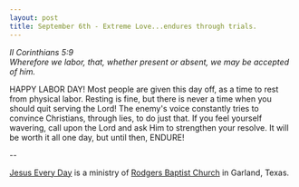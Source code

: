 ```yaml
---
layout: post
title: September 6th - Extreme Love...endures through trials.
---
```


_II Corinthians 5:9  
Wherefore we labor, that, whether present or absent, we may be
accepted of him._

HAPPY LABOR DAY! Most people are given this day off, as a time to
rest from physical labor. Resting is fine, but there is never a time
when you should quit serving the Lord! The enemy's voice constantly
tries to convince Christians, through lies, to do just that. If you
feel yourself wavering, call upon the Lord and ask Him to strengthen
your resolve. It will be worth it all one day, but until then,
ENDURE!

 --

<a href=http://jesuseveryday.net>Jesus Every Day</a> is a ministry of <a href=http://rodgersbaptist.net>Rodgers Baptist Church</a> in Garland, Texas.
